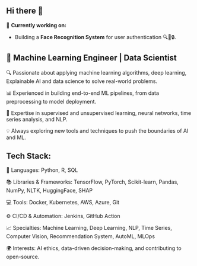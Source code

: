 ## Hi there 👋

🔭 **Currently working on:**  
- Building a **Face Recognition System** for user authentication 🔍👤🔒.

## 🚀 Machine Learning Engineer | Data Scientist

🔍 Passionate about applying machine learning algorithms, deep learning, Explainable AI and data science to solve real-world problems.

📊 Experienced in building end-to-end ML pipelines, from data preprocessing to model deployment.

🧠 Expertise in supervised and unsupervised learning, neural networks, time series analysis, and NLP.

💡 Always exploring new tools and techniques to push the boundaries of AI and ML.

## Tech Stack:

🔧 Languages: Python, R, SQL

📚 Libraries & Frameworks: TensorFlow, PyTorch, Scikit-learn, Pandas, NumPy, NLTK, HuggingFace, SHAP

💻 Tools: Docker, Kubernetes, AWS, Azure, Git

⚙️ CI/CD & Automation: Jenkins, GitHub Action

📈 Specialties: Machine Learning, Deep Learning, NLP, Time Series, Computer Vision, Recommendation System, AutoML, MLOps

🌍 Interests: AI ethics, data-driven decision-making, and contributing to open-source.
